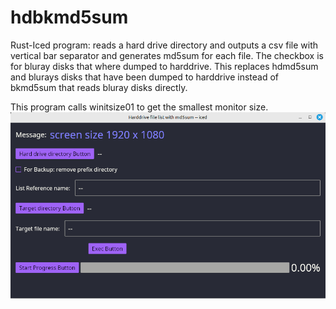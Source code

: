 # hdbkmd5sum
Rust-Iced program: reads a hard drive directory and outputs a csv file with vertical bar separator and generates md5sum for each file.
The checkbox is for bluray disks that where dumped to harddrive.
This replaces hdmd5sum and blurays disks that have been dumped to harddrive instead of bkmd5sum that reads bluray disks directly.

This program calls winitsize01 to get the smallest monitor size.
<img src="image/hdbkmd5sum131.png" width="800px" />

